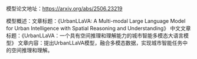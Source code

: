 模型论文地址：https://arxiv.org/abs/2506.23219

模型概述：文章标题：《UrbanLLaVA: A Multi-modal Large Language Model for Urban Intelligence with Spatial Reasoning and Understanding》
中文文章标题：《UrbanLLaVA：一个具有空间推理和理解能力的城市智能多模态大语言模型》
文章内容：提出UrbanLLaVA模型，融合多模态数据，实现城市智能任务中的空间推理和理解。
